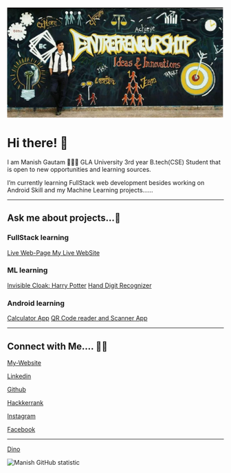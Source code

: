 [![MastHead](https://raw.githubusercontent.com/manishgautam30/manishgautam30/master/mast.JPG)](https://manishgautam30.github.io/My-Website/)

# Hi there! 👋

I am Manish Gautam 🙋🏻‍♂️ GLA University 3rd year B.tech(CSE) Student that is open to new opportunities and learning sources.

I’m currently learning FullStack web development besides working on Android Skill and my Machine Learning projects...... 


<hr>

## Ask me about projects...💬 

### FullStack learning
[Live Web-Page ](https://manishgautam30.github.io/FullStack_2020)
[My Live WebSite ](https://manishgautam30.github.io/My-WebSite)

### ML learning
[Invisible Cloak: Harry Potter](https://github.com/manishgautam30/invisible_cloak)
[Hand Digit Recognizer](https://github.com/manishgautam30/ML_handwritten_digit_recognizer)

### Android learning
[Calculator App](https://github.com/manishgautam30/Calculator_app)
[QR Code reader and Scanner App](https://github.com/manishgautam30/Instant_QR)

<hr>

## Connect with Me.... 🤝🏻

[My-Website](https://manishgautam30.github.io/My-WebSite)

[Linkedin](https://www.linkedin.com/in/manishgautam30/)

[Github](https://www.githhub.com/manishgautam30/)

[Hackkerrank](https://www.hackerrank.com/_181500366/)

[Instagram](https://www.instagram.com/manish_gautam_30/)

[Facebook](https://www.facebook.com/manish30gautam)

<hr>

[Dino](https://raw.githubusercontent.com/manishgautam30/manishgautam30/master/dino.gif)

![Manish GitHub statistic](https://github-readme-stats.vercel.app/api?username=manishgautam30&show_icons=true)

<!--
**manishgautam30/manishgautam30** is a ✨ _special_ ✨ repository because its `README.md` (this file) appears on your GitHub profile.

Here are some ideas to get you started:

- 🔭 I’m currently working on ...
- 🌱 I’m currently learning ...
- 👯 I’m looking to collaborate on ...
- 🤔 I’m looking for help with ...
- 💬 Ask me about ...
- 📫 How to reach me: ...
- 😄 Pronouns: ...
- ⚡ Fun fact: ...
-->
